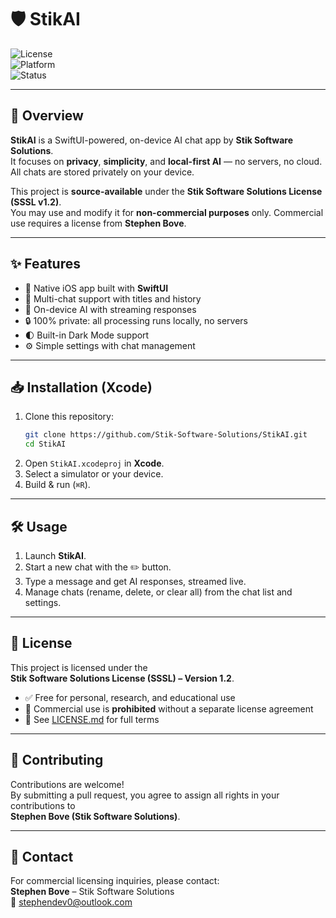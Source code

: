 # 🛡️ StikAI  

![License](https://img.shields.io/badge/License-SSSL--1.2-lightgrey?style=for-the-badge&logo=book)  
![Platform](https://img.shields.io/badge/Platform-iOS-blue?style=for-the-badge&logo=apple)  
![Status](https://img.shields.io/badge/Status-Active-brightgreen?style=for-the-badge&logo=github)

---

## 🚀 Overview
**StikAI** is a SwiftUI-powered, on-device AI chat app by **Stik Software Solutions**.  
It focuses on **privacy**, **simplicity**, and **local-first AI** — no servers, no cloud.  
All chats are stored privately on your device.  

This project is **source-available** under the **Stik Software Solutions License (SSSL v1.2)**.  
You may use and modify it for **non-commercial purposes** only. Commercial use requires a license from **Stephen Bove**.

---

## ✨ Features
- 📱 Native iOS app built with **SwiftUI**  
- 💬 Multi-chat support with titles and history  
- 🧠 On-device AI with streaming responses  
- 🔒 100% private: all processing runs locally, no servers  
- 🌓 Built-in Dark Mode support  
- ⚙️ Simple settings with chat management  

---

## 📥 Installation (Xcode)
1. Clone this repository:
   ```bash
   git clone https://github.com/Stik-Software-Solutions/StikAI.git
   cd StikAI
   ```
2. Open `StikAI.xcodeproj` in **Xcode**.  
3. Select a simulator or your device.  
4. Build & run (`⌘R`).  

---

## 🛠 Usage
1. Launch **StikAI**.  
2. Start a new chat with the ✏️ button.  
3. Type a message and get AI responses, streamed live.  
4. Manage chats (rename, delete, or clear all) from the chat list and settings.  

---

## 📜 License
This project is licensed under the  
**Stik Software Solutions License (SSSL) – Version 1.2**.  

- ✅ Free for personal, research, and educational use  
- 🚫 Commercial use is **prohibited** without a separate license agreement  
- 📌 See [LICENSE.md](LICENSE.md) for full terms  

---

## 🤝 Contributing
Contributions are welcome!  
By submitting a pull request, you agree to assign all rights in your contributions to  
**Stephen Bove (Stik Software Solutions)**.  

---

## 📧 Contact
For commercial licensing inquiries, please contact:  
**Stephen Bove** – Stik Software Solutions  
📩 stephendev0@outlook.com
